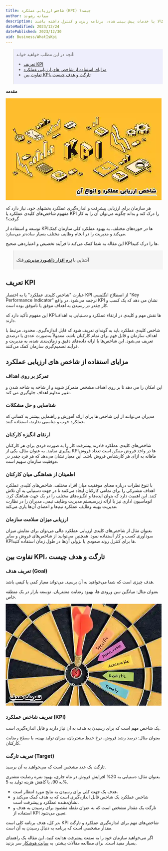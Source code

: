 ```yaml
---
title: شاخص ارزیابی عملکرد (KPI) چیست؟
author: سمانه رشوند
description: سربرنامه تولید یک ابزار مهم در مدیریت تولید و پروژه‌های صنعتی است که به تیم‌های تولید کمک می‌کند تا به طور مؤثر و کارآمد برای تولید کالا یا خدمات پیش بینی شده، برنامه ریزی و کنترل داشته باشند.
dateModified: 2023/12/24
datePublished: 2023/12/30
uid: Business/WhatIsKpi
---
```

<blockquote style="background-color:#eeeefc; padding:0.5rem">
آنچه در این مطلب خواهید خواند:

- [تعریف KPI](#تعریف-kpi)
- [مزایای استفاده از شاخص های ارزیابی عملکرد](#مزایای-استفاده-از-شاخص-های-ارزیابی-عملکرد)
- [تفاوت بین KPI، تارگت و هدف چیست](#تفاوت-بین-kpi،-تارگت-و-هدف-چیست)

</blockquote>

**مقدمه**

![شاخص ارزیابی عملکرد (KPI) چیست؟](./Images/WhatIsKpi.webp)

هر سازمان برای ارزیابی پیشرفت و اندازه‌گیری عملکرد بخشهای خود، نیاز دارد که مفهوم شاخص‌های کلیدی عملکرد یا KPI را درک کند و بداند چگونه می‌توان آن را به کار گرفت؟

توسعه و استفاده از KPIها در حوزه‌های مختلف، به بهبود عملکرد کلی سازمان کمک می‌کند و مدیریت را در انجام وظایف مختلف بسیار ساده‌تر می‌سازد.

این مقاله به شما کمک می‌کند تا فرآیند تخصیص و اعتباردهی صحیح KPIها را درک کنید.

<blockquote style="background-color:#f5f5f5; padding:0.5rem">
<p><strong>آشنایی با <a href="https://www.hooshkar.com/Software/Fennec/Module/Dashboard" target="_blank">نرم افزار داشبورد مدیریتی
</a>فنک</p></strong></blockquote>

## تعریف KPI
عبارت "شاخص کلیدی عملکرد" یا به اختصار KPI از اصطلاح انگلیسی "Key Performance Indicator" ترجمه می‌شود. در واقع KPI نشان می دهد که یک کسب و کار چقدر در رسیدن به اهداف موفق یا ناموفق بوده است.

این مفهوم تأکید دارد که KPIها نقش مهم و کلیدی در ارتقاء عملکرد و دستیابی به اهداف دارند.

شاخص کلیدی عملکرد باید به گونه‌ای تعریف شود که قابل اندازه‌گیری، محدود، مرتبط با اهداف سازمان و قابل فهم برای تمام کارکنان باشد، معمولاً به‌صورت عددی یا درصدی تعریف می‌شود. این شاخص‌ها با ارائه داده‌های دقیق و زمان‌بندی شده، به مدیریت و فرآیند تصمیم‌گیری سازمان کمک می‌کنند.

## مزایای استفاده از شاخص های ارزیابی عملکرد

### تمرکز بر روی اهداف
این امکان را می دهد تا بر روی اهداف مشخص متمرکز شوید و از شاخه به شاخه شدن و تغییر مداوم اهداف جلوگیری می کند.

### شناسایی و حل مشکلات
مدیران می‌توانند از این شاخص ها برای ارائه آموزش و راهنمایی بیشتر به کسانی که عملکرد خوب و مناسبی ندارند، استفاده کنند.

### ارتقای انگیزه کارکنان
شاخص‌های کلیدی عملکرد قادرند پیشرفت کار را به صورت فردی برای هر کارکنان پیگیری نمایند. به عنوان مثال، یکی از KPIها در واحد فروش ممکن است تعداد فروش ماهانه به ازای هر کارشناس فروش باشد. این معیار نشان می‌دهد که هر فرد چقدر در موفقیت سازمان سهیم است.

### اطمینان از هماهنگی میان کارکنان
با تنوع نظرات درباره معنای موفقیت میان افراد مختلف، شاخص‌های کلیدی عملکرد اهداف مشترکی را برای تمامی کارکنان ایجاد می‌کنند تا در جهت دستیابی به آن تلاش کنند. این اهمیت دارد که بتوان ایده‌ها و انگیزه‌های مختلف را در یک جهت هماهنگ کرد. اتوماسیون اداری نیز با ارائه زیرسیستم مدیریت وظایف تیمی، مدیران را در نظارت مدیریت بهینه وظایف عملکرد تیم‌ها و اعضای آن‌ها یاری می‌کند.

### ارزیابی میزان سلامت سازمان
بعنوان مثال از شاخص‌های کلیدی ارزیابی عملکرد مالی می‌توان برای نمایش میزان سودآوری کسب و کار استفاده نمود. همچنین می‌توانید از شاخص‌های فروش و سایر KPIها برای کنترل روند صعودی یا نزولی آن‌ها در طول زمان استفاده کنید.

## تفاوت بین KPI، تارگت و هدف چیست

### تعریف هدف (Goal)
هدف چیزی است که شما می‌خواهید به آن برسید. می‌تواند معیار کمی یا کیفی باشد.

بعنوان مثال: میانگین سن ورودی ها، بهبود رضایت مشتریان، توسعه بازار در یک منطقه خاص.

![تعریف هدف](./Images/Goal.webp)

### تعریف شاخص عملکرد (KPI)
یک شاخص مهم است که برای رسیدن به هدف به آن نیاز دارید و قابل اندازه‌گیری است.

بعنوان مثال: درصد رشد فروش، نرخ حفظ مشتریان، میزان تولید بهینه، یا سطح رضایت کارکنان.

### تعریف تارگت (Target)
تارگت یک عدد مشخص است که می‌خواهید به آن برسید.

بعنوان مثال: دستیابی به 20% افزایش فروش در ماه جاری، بهبود نمره رضایت مشتری به 90، یا کاهش هزینه تولید به 5%.

   - هدف یک جهت کلی برای رسیدن به نتایج مورد انتظار است.
   - شاخص عملکرد یک شاخص قابل اندازه‌گیری‌ است که به هدف کمک می‌کند و نشان‌دهنده عملکرد و پیشرفت است.
   - تارگت یک مقدار مشخص است که به عنوان نقطه مقصود برای رسیدن به هدف و استفاده از KPI تعیین می‌شود.

در کل، هدف برنامه کلی است، KPI شاخص‌های مهم برای اندازه‌گیری عملکرد و تارگت مقدار مشخصی است که برنامه به دنبال رسیدن به آن است.

اگر می‌خواهید سازمان خود را به سمت پیشرفت هدایت کنید، این مقاله یک راهنمای بسیار مفید است. برای مطالعه مقالات بیشتر، به <a href="https://www.hooshkar.com" target="_blank">سایت هوشکار</a> سر بزنید.